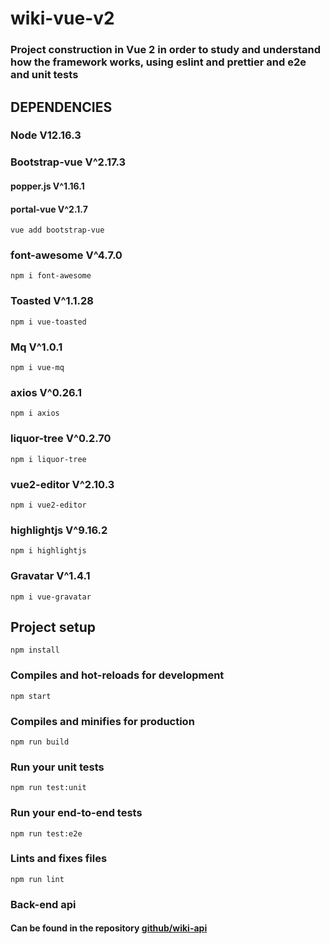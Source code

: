 # wiki-vue-v2
### Project construction in Vue 2 in order to study and understand how the framework works, using eslint and prettier and e2e and unit tests
## DEPENDENCIES
### Node V12.16.3
### Bootstrap-vue V^2.17.3
#### popper.js  V^1.16.1
#### portal-vue V^2.1.7
```
vue add bootstrap-vue
``` 
### font-awesome V^4.7.0
```
npm i font-awesome
``` 
### Toasted V^1.1.28
```
npm i vue-toasted
``` 
### Mq V^1.0.1
```
npm i vue-mq
```
### axios V^0.26.1
```
npm i axios
```
### liquor-tree V^0.2.70
```
npm i liquor-tree
``` 
### vue2-editor V^2.10.3
```
npm i vue2-editor
```
### highlightjs V^9.16.2
```
npm i highlightjs
```
### Gravatar V^1.4.1
```
npm i vue-gravatar
``` 
## Project setup
```
npm install
```

### Compiles and hot-reloads for development
```
npm start
```

### Compiles and minifies for production
```
npm run build
```

### Run your unit tests
```
npm run test:unit
```

### Run your end-to-end tests
```
npm run test:e2e
```

### Lints and fixes files
```
npm run lint
```
### Back-end api 
#### Can be found in the repository [github/wiki-api](https://github.com/jorgevmachado/wiki-api)

